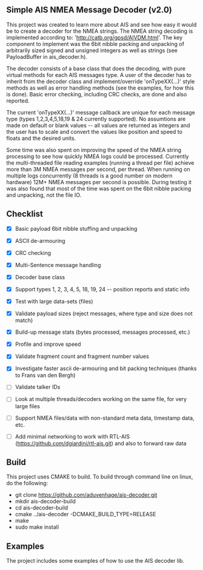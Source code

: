 ## Simple AIS NMEA Message Decoder (v2.0)

This project was created to learn more about AIS and see how easy it would be to create a decoder for the NMEA strings. The NMEA string decoding is implemented according to: 'http://catb.org/gpsd/AIVDM.html'.  The key component to implement was the 6bit nibble packing and unpacking of arbitrarily sized signed and unsigned integers as well as strings (see PayloadBuffer in ais_decoder.h).

The decoder consists of a base class that does the decoding, with pure virtual methods for each AIS messages type.  A user of the decoder has to inherit from the decoder class and implement/override 'onTypeXX(...)' style methods as well as error handling methods (see the examples, for how this is done).  Basic error checking, including CRC checks, are done and also reported.

The current 'onTypeXX(...)' message callback are unique for each message type (types 1,2,3,4,5,18,19 & 24 currently supported).  No assumtions are made on default or blank values -- all values are returned as integers and the user has to scale and convert the values like position and speed to floats and the desired units.

Some time was also spent on improving the speed of the NMEA string processing to see how quickly NMEA logs could be processed.  Currently the multi-threaded file reading examples (running a thread per file) achieve more than 3M NMEA messages per second, per thread.  When running on multiple logs concurrently (8 threads is a good number on modern hardware) 12M+ NMEA messages per second is possible.  During testing it was also found that most of the time was spent on the 6bit nibble packing and unpacking, not the file IO.


## Checklist
- [x] Basic payload 6bit nibble stuffing and unpacking
- [x] ASCII de-armouring
- [x] CRC checking
- [x] Multi-Sentence message handling
- [x] Decoder base class
- [x] Support types 1, 2, 3, 4, 5, 18, 19, 24 -- position reports and static info
- [x] Test with large data-sets (files)
- [x] Validate payload sizes (reject messages, where type and size does not match)
- [x] Build-up message stats (bytes processed, messages processed, etc.)
- [x] Profile and improve speed 
- [x] Validate fragment count and fragment number values
- [x] Investigate faster ascii de-armouring and bit packing techniques (thanks to Frans van den Bergh)

- [ ] Validate talker IDs
- [ ] Look at multiple threads/decoders working on the same file, for very large files
- [ ] Support NMEA files/data with non-standard meta data, timestamp data, etc.
- [ ] Add minimal networking to work with RTL-AIS (https://github.com/dgiardini/rtl-ais.git) and also to forward raw data

## Build
This project uses CMAKE to build.  To build through command line on linux, do the following:

- git clone https://github.com/aduvenhage/ais-decoder.git
- mkdir ais-decoder-build
- cd ais-decoder-build
- cmake ../ais-decoder -DCMAKE_BUILD_TYPE=RELEASE
- make
- sudo make install


## Examples
The project includes some examples of how to use the AIS decoder lib.
